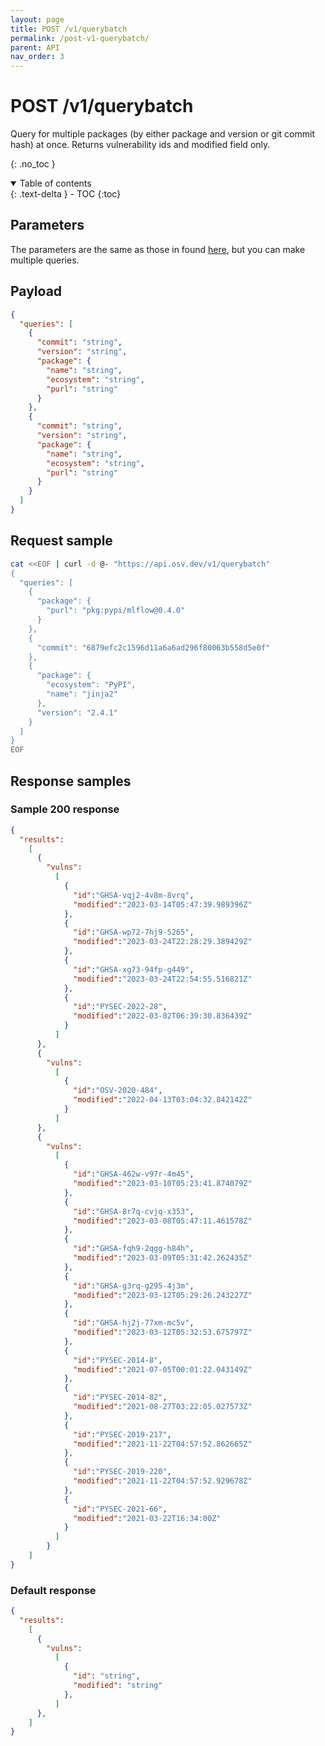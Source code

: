 ```yaml
---
layout: page
title: POST /v1/querybatch
permalink: /post-v1-querybatch/
parent: API
nav_order: 3
---
```

# POST /v1/querybatch
Query for multiple packages (by either package and version or git commit hash) at once. Returns vulnerability ids and modified field only.  

{: .no_toc }

<details open markdown="block">
  <summary>
    Table of contents
  </summary>
  {: .text-delta }
- TOC
{:toc}
</details>

## Parameters

The parameters are the same as those in found [here](post-v1-query.md#parameters), but you can make multiple queries.

## Payload
```json
{
  "queries": [
    {
      "commit": "string",
      "version": "string",
      "package": {
        "name": "string",
        "ecosystem": "string",
        "purl": "string"
      }
    }, 
    {
      "commit": "string",
      "version": "string",
      "package": {
        "name": "string",
        "ecosystem": "string",
        "purl": "string"
      }
    }
  ]
}
```

## Request sample

```bash
cat <<EOF | curl -d @- "https://api.osv.dev/v1/querybatch"
{
  "queries": [
    {
      "package": {
        "purl": "pkg:pypi/mlflow@0.4.0"
      }
    },
    {
      "commit": "6879efc2c1596d11a6a6ad296f80063b558d5e0f"
    },
    {
      "package": {
        "ecosystem": "PyPI",
        "name": "jinja2"
      },
      "version": "2.4.1"
    }
  ]
}
EOF
```

## Response samples

### Sample 200 response 
```json
{
  "results":
    [
      {
        "vulns":
          [
            {
              "id":"GHSA-vqj2-4v8m-8vrq",
              "modified":"2023-03-14T05:47:39.989396Z"
            },
            {
              "id":"GHSA-wp72-7hj9-5265",
              "modified":"2023-03-24T22:28:29.389429Z"
            },
            {
              "id":"GHSA-xg73-94fp-g449",
              "modified":"2023-03-24T22:54:55.516821Z"
            },
            {
              "id":"PYSEC-2022-28",
              "modified":"2022-03-02T06:39:30.836439Z"
            }
          ]
      },
      {
        "vulns":
          [
            {
              "id":"OSV-2020-484",
              "modified":"2022-04-13T03:04:32.842142Z"
            }
          ]
      },
      {
        "vulns":
          [
            {
              "id":"GHSA-462w-v97r-4m45",
              "modified":"2023-03-10T05:23:41.874079Z"
            },
            {
              "id":"GHSA-8r7q-cvjq-x353",
              "modified":"2023-03-08T05:47:11.461578Z"
            },
            {
              "id":"GHSA-fqh9-2qgg-h84h",
              "modified":"2023-03-09T05:31:42.262435Z"
            },
            {
              "id":"GHSA-g3rq-g295-4j3m",
              "modified":"2023-03-12T05:29:26.243227Z"
            },
            {
              "id":"GHSA-hj2j-77xm-mc5v",
              "modified":"2023-03-12T05:32:53.675797Z"
            },
            {
              "id":"PYSEC-2014-8",
              "modified":"2021-07-05T00:01:22.043149Z"
            },
            {
              "id":"PYSEC-2014-82",
              "modified":"2021-08-27T03:22:05.027573Z"
            },
            {
              "id":"PYSEC-2019-217",
              "modified":"2021-11-22T04:57:52.862665Z"
            },
            {
              "id":"PYSEC-2019-220",
              "modified":"2021-11-22T04:57:52.929678Z"
            },
            {
              "id":"PYSEC-2021-66",
              "modified":"2021-03-22T16:34:00Z"
            }
          ]
        }
    ]
}
```
### Default response
```json
{
  "results":
    [
      {
        "vulns":
          [
            {
              "id": "string",
              "modified": "string"
            },
          ]
      },
    ]
}
```